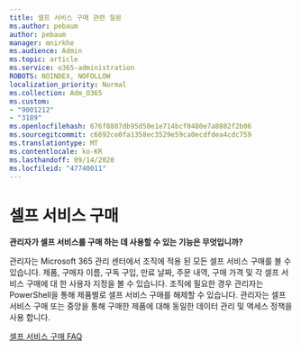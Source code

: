 ```yaml
---
title: 셀프 서비스 구매 관련 질문
ms.author: pebaum
author: pebaum
manager: mnirkhe
ms.audience: Admin
ms.topic: article
ms.service: o365-administration
ROBOTS: NOINDEX, NOFOLLOW
localization_priority: Normal
ms.collection: Adm_O365
ms.custom:
- "9001212"
- "3189"
ms.openlocfilehash: 676f8807db95d50e1e714bcf0480e7a8802f2b06
ms.sourcegitcommit: c6692ce0fa1358ec3529e59ca0ecdfdea4cdc759
ms.translationtype: MT
ms.contentlocale: ko-KR
ms.lasthandoff: 09/14/2020
ms.locfileid: "47740011"
---
```

# <a name="self-service-purchase"></a>셀프 서비스 구매

**관리자가 셀프 서비스를 구매 하는 데 사용할 수 있는 기능은 무엇입니까?**

관리자는 Microsoft 365 관리 센터에서 조직에 적용 된 모든 셀프 서비스 구매를 볼 수 있습니다. 제품, 구매자 이름, 구독 구입, 만료 날짜, 주문 내역, 구매 가격 및 각 셀프 서비스 구매에 대 한 사용자 지정을 볼 수 있습니다.  조직에 필요한 경우 관리자는 PowerShell을 통해 제품별로 셀프 서비스 구매를 해제할 수 있습니다.  관리자는 셀프 서비스 구매 또는 중앙을 통해 구매한 제품에 대해 동일한 데이터 관리 및 액세스 정책을 사용 합니다.

[셀프 서비스 구매 FAQ](https://aka.ms/self-service-purchase-faq)

